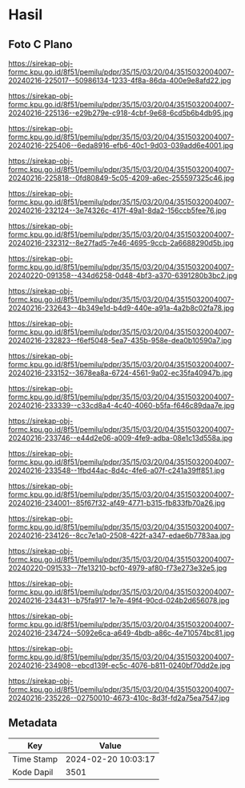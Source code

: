 # Hasil

## Foto C Plano

https://sirekap-obj-formc.kpu.go.id/8f51/pemilu/pdpr/35/15/03/20/04/3515032004007-20240216-225017--50986134-1233-4f8a-86da-400e9e8afd22.jpg

https://sirekap-obj-formc.kpu.go.id/8f51/pemilu/pdpr/35/15/03/20/04/3515032004007-20240216-225136--e29b279e-c918-4cbf-9e68-6cd5b6b4db95.jpg

https://sirekap-obj-formc.kpu.go.id/8f51/pemilu/pdpr/35/15/03/20/04/3515032004007-20240216-225406--6eda8916-efb6-40c1-9d03-039add6e4001.jpg

https://sirekap-obj-formc.kpu.go.id/8f51/pemilu/pdpr/35/15/03/20/04/3515032004007-20240216-225818--0fd80849-5c05-4209-a6ec-255597325c46.jpg

https://sirekap-obj-formc.kpu.go.id/8f51/pemilu/pdpr/35/15/03/20/04/3515032004007-20240216-232124--3e74326c-417f-49a1-8da2-156ccb5fee76.jpg

https://sirekap-obj-formc.kpu.go.id/8f51/pemilu/pdpr/35/15/03/20/04/3515032004007-20240216-232312--8e27fad5-7e46-4695-9ccb-2a6688290d5b.jpg

https://sirekap-obj-formc.kpu.go.id/8f51/pemilu/pdpr/35/15/03/20/04/3515032004007-20240220-091358--434d6258-0d48-4bf3-a370-6391280b3bc2.jpg

https://sirekap-obj-formc.kpu.go.id/8f51/pemilu/pdpr/35/15/03/20/04/3515032004007-20240216-232643--4b349e1d-b4d9-440e-a91a-4a2b8c02fa78.jpg

https://sirekap-obj-formc.kpu.go.id/8f51/pemilu/pdpr/35/15/03/20/04/3515032004007-20240216-232823--f6ef5048-5ea7-435b-958e-dea0b10590a7.jpg

https://sirekap-obj-formc.kpu.go.id/8f51/pemilu/pdpr/35/15/03/20/04/3515032004007-20240216-233152--3678ea8a-6724-4561-9a02-ec35fa40947b.jpg

https://sirekap-obj-formc.kpu.go.id/8f51/pemilu/pdpr/35/15/03/20/04/3515032004007-20240216-233339--c33cd8a4-4c40-4060-b5fa-f646c89daa7e.jpg

https://sirekap-obj-formc.kpu.go.id/8f51/pemilu/pdpr/35/15/03/20/04/3515032004007-20240216-233746--e44d2e06-a009-4fe9-adba-08e1c13d558a.jpg

https://sirekap-obj-formc.kpu.go.id/8f51/pemilu/pdpr/35/15/03/20/04/3515032004007-20240216-233548--1fbd44ac-8d4c-4fe6-a07f-c241a39ff851.jpg

https://sirekap-obj-formc.kpu.go.id/8f51/pemilu/pdpr/35/15/03/20/04/3515032004007-20240216-234001--85f67f32-af49-4771-b315-fb833fb70a26.jpg

https://sirekap-obj-formc.kpu.go.id/8f51/pemilu/pdpr/35/15/03/20/04/3515032004007-20240216-234126--8cc7e1a0-2508-422f-a347-edae6b7783aa.jpg

https://sirekap-obj-formc.kpu.go.id/8f51/pemilu/pdpr/35/15/03/20/04/3515032004007-20240220-091533--7fe13210-bcf0-4979-af80-f73e273e32e5.jpg

https://sirekap-obj-formc.kpu.go.id/8f51/pemilu/pdpr/35/15/03/20/04/3515032004007-20240216-234431--b75fa917-1e7e-49f4-90cd-024b2d656078.jpg

https://sirekap-obj-formc.kpu.go.id/8f51/pemilu/pdpr/35/15/03/20/04/3515032004007-20240216-234724--5092e6ca-a649-4bdb-a86c-4e710574bc81.jpg

https://sirekap-obj-formc.kpu.go.id/8f51/pemilu/pdpr/35/15/03/20/04/3515032004007-20240216-234908--ebcd139f-ec5c-4076-b811-0240bf70dd2e.jpg

https://sirekap-obj-formc.kpu.go.id/8f51/pemilu/pdpr/35/15/03/20/04/3515032004007-20240216-235226--02750010-4673-410c-8d3f-fd2a75ea7547.jpg


## Metadata

| Key        | Value               |
| ---------- | ------------------- |
| Time Stamp | 2024-02-20 10:03:17 |
| Kode Dapil | 3501                |



